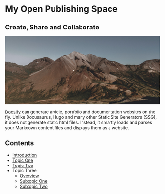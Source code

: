 # My **Open Publishing** Space

## Create, Share and Collaborate

![Photo of Mountain](images/mountain.jpg)

[Docsify](https://docsify.js.org/#/) can generate article, portfolio and documentation websites on the fly. Unlike Docusaurus, Hugo and many other Static Site Generators (SSG), it does not generate static html files. Instead, it smartly loads and parses your Markdown content files and displays them as a website.

## Contents
- [Introduction](introduction.md)
- [Topic One](topic-one.md)
- [Topic Two](topic-two.md)
- Topic Three
  - [Overview](topic-three/overview.md "Overview Chapter 3")
  - [Subtopic One](topic-three/subtopic-one.md "Topic Three, Subtopic One")
  - [Subtopic Two](topic-three/subtopic-two.md "Topic Three, Subtopic Two")